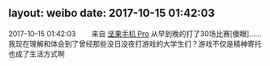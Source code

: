layout: weibo
date: 2017-10-15 01:42:03
---
2017-10-15 01:42:03  &nbsp;&nbsp;&nbsp;&nbsp;&nbsp;&nbsp; 来自 <a href="http://app.weibo.com/t/feed/Z4AgP" rel="nofollow">坚果手机 Pro</a>
从早到晚的打了30场比赛[傻眼]……我现在理解和体会到了曾经那些没日没夜打游戏的大学生们？游戏不仅是精神寄托也成了生活方式啊 ​​​
